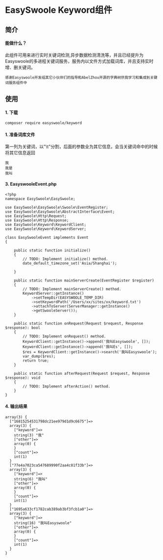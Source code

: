 # EasySwoole Keyword组件

## 简介
 
#### 能做什么？
 
 此组件可用来进行实时关键词检测,异步数据检测清洗等，并且已经提升为
 Easyswoole的多进程关键词服务，服务内以文件方式加载词库，并且支持实时
 增、删关键词。
 
 `感谢Easyswoole开发组其它小伙伴们的指导和AbelZhou开源的字典树供我学习和集成到关键词服务组件中`
 

## 使用

#### 1. 下载

```
composer require easyswoole/keyword
```
#### 1. 准备词库文件
第一列为关键词，以"\t"分割，后面的参数全为其它信息，会当关键词命中的时候将其它信息返回
```
我
我是
我叫
```

#### 3. EasyswooleEvent.php

```
<?php
namespace EasySwoole\EasySwoole;

use EasySwoole\EasySwoole\Swoole\EventRegister;
use EasySwoole\EasySwoole\AbstractInterface\Event;
use EasySwoole\Http\Request;
use EasySwoole\Http\Response;
use EasySwoole\Keyword\KeywordClient;
use EasySwoole\Keyword\KeywordServer;

class EasySwooleEvent implements Event
{

    public static function initialize()
    {
        // TODO: Implement initialize() method.
        date_default_timezone_set('Asia/Shanghai');

    }

    public static function mainServerCreate(EventRegister $register)
    {
        // TODO: Implement mainServerCreate() method.
        KeywordServer::getInstance()
            ->setTempDir(EASYSWOOLE_TEMP_DIR)
            ->setKeywordPath('/Users/xx/sites/xx/keyword.txt')
            ->attachToServer(ServerManager::getInstance()
            ->getSwooleServer());
    }

    public static function onRequest(Request $request, Response $response): bool
    {
        // TODO: Implement onRequest() method.
        KeywordClient::getInstance()->append('我叫Easyswoole', []);
        KeywordClient::getInstance()->append('我叫Es', []);
        $res = KeywordClient::getInstance()->search('我叫Easyswoole');
        var_dump($res);
        return true;
    }

    public static function afterRequest(Request $request, Response $response): void
    {
        // TODO: Implement afterAction() method.
    }
}

```

#### 4. 输出结果

```
array(3) {
  ["16815254531798dc21ee979d1d9c6675"]=>
  array(3) {
    ["keyword"]=>
    string(3) "我"
    ["other"]=>
    array(0) {
    }
    ["count"]=>
    int(1)
  }
  ["77e4a7023ca547689990f2aa4c81f33b"]=>
  array(3) {
    ["keyword"]=>
    string(6) "我叫"
    ["other"]=>
    array(0) {
    }
    ["count"]=>
    int(1)
  }
  ["1695a633cf1782cab389ab3bf3fcb1a0"]=>
  array(3) {
    ["keyword"]=>
    string(16) "我叫Easyswoole"
    ["other"]=>
    array(0) {
    }
    ["count"]=>
    int(1)
  }
}
```

